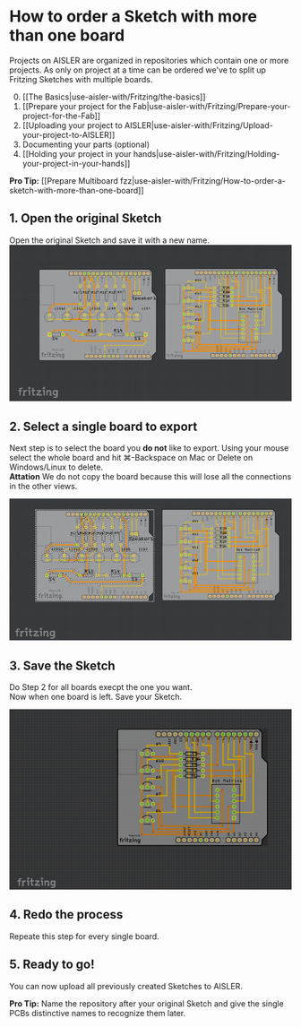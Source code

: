 <!-- --- title: How to order a Sketch with more than one board -->
# How to order a Sketch with more than one board
Projects on AISLER are organized in repositories which contain one or more projects. As only on project at a time can be ordered we've to split up Fritzing Sketches with multiple boards.

0. [[The Basics|use-aisler-with/Fritzing/the-basics]]
1. [[Prepare your project for the Fab|use-aisler-with/Fritzing/Prepare-your-project-for-the-Fab]]
2. [[Uploading your project to AISLER|use-aisler-with/Fritzing/Upload-your-project-to-AISLER]]
3. Documenting your parts (optional)
4. [[Holding your project in your hands|use-aisler-with/Fritzing/Holding-your-project-in-your-hands]]

**Pro Tip:** [[Prepare Multiboard fzz|use-aisler-with/Fritzing/How-to-order-a-sketch-with-more-than-one-board]]

## 1. Open the original Sketch
Open the original Sketch and save it with a new name.  
![Open original sketch](assets/multiple_pcbs_original.png)

## 2. Select a single board to export
Next step is to select the board you **do not** like to export. Using your mouse select the whole board and hit ⌘-Backspace on Mac or Delete on Windows/Linux to delete.  
**Attation** We do not copy the board because this will lose all the connections in the other views.

![Select PCB](assets/multiple_pcbs_selected.png)

## 3. Save the Sketch
Do Step 2 for all boards execpt the one you want.  
Now when one board is left. Save your Sketch.  

![Save New PCB](assets/multiple_pcbs_delete_default.png)  

## 4. Redo the process
Repeate this step for every single board.  

## 5. Ready to go!
You can now upload all previously created Sketches to AISLER.

**Pro Tip:** Name the repository after your original Sketch and give the single PCBs distinctive names to recognize them later.
